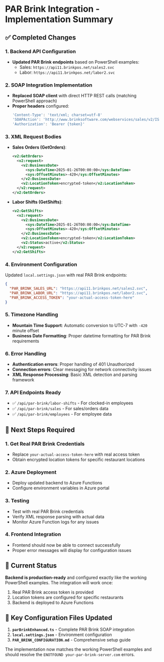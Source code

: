 # PAR Brink Integration - Implementation Summary

## ✅ Completed Changes

### 1. **Backend API Configuration**

- **Updated PAR Brink endpoints** based on PowerShell examples:
  - Sales: `https://api11.brinkpos.net/sales2.svc`
  - Labor: `https://api11.brinkpos.net/labor2.svc`

### 2. **SOAP Integration Implementation**

- **Replaced SOAP client** with direct HTTP REST calls (matching PowerShell approach)
- **Proper headers** configured:
  ```typescript
  'Content-Type': 'text/xml; charset=utf-8'
  'SOAPAction': 'http://www.brinksoftware.com/webservices/sales/v2/ISalesWebService2/{action}'
  'Authorization': 'Bearer {token}'
  ```

### 3. **XML Request Bodies**

- **Sales Orders (GetOrders)**:

  ```xml
  <v2:GetOrders>
    <v2:request>
      <v2:BusinessDate>
        <sys:DateTime>2025-01-26T00:00:00</sys:DateTime>
        <sys:OffsetMinutes>-420</sys:OffsetMinutes>
      </v2:BusinessDate>
      <v2:LocationToken>encrypted-token</v2:LocationToken>
    </v2:request>
  </v2:GetOrders>
  ```

- **Labor Shifts (GetShifts)**:
  ```xml
  <v2:GetShifts>
    <v2:request>
      <v2:BusinessDate>
        <sys:DateTime>2025-01-26T00:00:00</sys:DateTime>
        <sys:OffsetMinutes>-420</sys:OffsetMinutes>
      </v2:BusinessDate>
      <v2:LocationToken>encrypted-token</v2:LocationToken>
      <v2:Status>active</v2:Status>
    </v2:request>
  </v2:GetShifts>
  ```

### 4. **Environment Configuration**

Updated `local.settings.json` with real PAR Brink endpoints:

```json
{
  "PAR_BRINK_SALES_URL": "https://api11.brinkpos.net/sales2.svc",
  "PAR_BRINK_LABOR_URL": "https://api11.brinkpos.net/labor2.svc",
  "PAR_BRINK_ACCESS_TOKEN": "your-actual-access-token-here"
}
```

### 5. **Timezone Handling**

- **Mountain Time Support**: Automatic conversion to UTC-7 with `-420` minute offset
- **Business Date Formatting**: Proper datetime formatting for PAR Brink requirements

### 6. **Error Handling**

- **Authentication errors**: Proper handling of 401 Unauthorized
- **Connection errors**: Clear messaging for network connectivity issues
- **XML Response Processing**: Basic XML detection and parsing framework

### 7. **API Endpoints Ready**

- ✅ `/api/par-brink/labor-shifts` - For clocked-in employees
- ✅ `/api/par-brink/sales` - For sales/orders data
- ✅ `/api/par-brink/employees` - For employee data

## 🔧 Next Steps Required

### 1. **Get Real PAR Brink Credentials**

- Replace `your-actual-access-token-here` with real access token
- Obtain encrypted location tokens for specific restaurant locations

### 2. **Azure Deployment**

- Deploy updated backend to Azure Functions
- Configure environment variables in Azure portal

### 3. **Testing**

- Test with real PAR Brink credentials
- Verify XML response parsing with actual data
- Monitor Azure Function logs for any issues

### 4. **Frontend Integration**

- Frontend should now be able to connect successfully
- Proper error messages will display for configuration issues

## 🚀 Current Status

**Backend is production-ready** and configured exactly like the working PowerShell examples. The integration will work once:

1. Real PAR Brink access token is provided
2. Location tokens are configured for specific restaurants
3. Backend is deployed to Azure Functions

## 📝 Key Configuration Files Updated

1. **`parBrinkEnhanced.ts`** - Complete PAR Brink SOAP integration
2. **`local.settings.json`** - Environment configuration
3. **`PAR_BRINK_CONFIGURATION.md`** - Comprehensive setup guide

The implementation now matches the working PowerShell examples and should resolve the `ENOTFOUND your-par-brink-server.com` errors.
